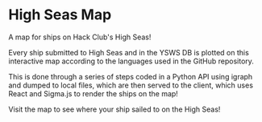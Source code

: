 # High Seas Map

A map for ships on Hack Club's High Seas!

Every ship submitted to High Seas and in the YSWS DB is plotted on this interactive map according to the languages used in the GitHub repository.

This is done through a series of steps coded in a Python API using igraph and dumped to local files, which are then served to the client, which uses React and Sigma.js to render the ships on the map!

Visit the map to see where your ship sailed to on the High Seas!